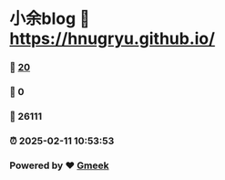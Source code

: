 # 小余blog :link: https://hnugryu.github.io/ 
### :page_facing_up: [20](https://hnugryu.github.io//tag.html) 
### :speech_balloon: 0 
### :hibiscus: 26111 
### :alarm_clock: 2025-02-11 10:53:53 
### Powered by :heart: [Gmeek](https://github.com/Meekdai/Gmeek)
